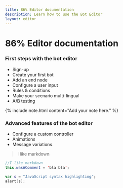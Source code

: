 ```yaml
---
title: 86% Editor documentation
description: Learn how to use the Bot Editor
layout: editor
---
```


# 86% Editor documentation


### First steps with the bot editor

* Sign-up
* Create your first bot 
* Add an end node
* Configure a user input
* Rules & conditions
* Make your scenario multi-lingual
* A/B testing

{% include note.html content="Add your note here." %}

### Advanced features of the bot editor

* Configure a custom controller 
* Animations 
* Message variations

> I like markdown

```java 
//I like markdown
this.wasAComment = 'bla bla';
```


```kotlin
var s = "JavaScript syntax highlighting";
alert(s);
```
